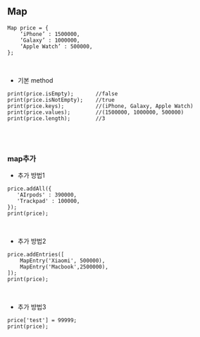 ## Map
```
Map price = {
	‘iPhone’ : 1500000,
	‘Galaxy’ : 1000000,
	‘Apple Watch’ : 500000,
};
```
<br>

- 기본 method
```
print(price.isEmpty);       //false
print(price.isNotEmpty);    //true
print(price.keys);          //(iPhone, Galaxy, Apple Watch)
print(price.values);        //(1500000, 1000000, 500000)
print(price.length);        //3
```
<br><br>

### map추가
- 추가 방법1
```
price.addAll({
   'AIrpods' : 390000,
   'Trackpad' : 100000,
});
print(price);
```
<br>

- 추가 방법2
```
price.addEntries([
    MapEntry('Xiaomi', 500000),
    MapEntry('Macbook',2500000),
]);
print(price);
```
<br>

- 추가 방법3
```
price['test'] = 99999;
print(price);
```